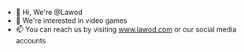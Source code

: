 - 👋 Hi, We're @Lawod
- 👀 We're interested in video games
- 📫 You can reach us by visiting www.lawod.com or our social media accounts
